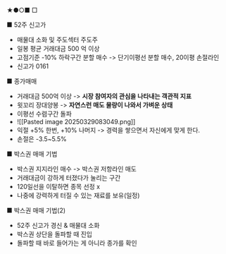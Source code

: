 ★●○■ □

■ 52주 신고가
+ 매물대 소화 및 주도섹터 주도주
+ 일봉 평균 거래대금 500 억 이상
+ 고점기준 -10% 하락구간 분할 매수 -> 단기이평선 분할 매수, 20이평 손절라인
+ 신고가 0161

■ 종가매매
+ 거래대금 500억 이상 -> **시장 참여자의 관심을 나타내는 객관적 지표**
+ 윗꼬리 장대양봉 -> **자연스런 매도 물량이 나와서 가벼운 상태**
+ 이평선 수렴구간 돌파 
+ ![[Pasted image 20250329083049.png]]
+ 익절 +5% 한번, +10% 나머지 -> 경력을 쌓으면서 자신에게 맞게 한다.
+ 손절은 -3.5~5.5%

■ 박스권 매매 기법
+ 박스권 지지라인 매수 -> 박스권 저항라인 매도
+ 거래대금이 강하게 터졌다가 눌리는 구간
+ 120일선을 이탈하면 종목 선정 x
+ 나중에 강력하게 터질 수 있는 재료를 보유(일정)

■ 박스권 매매 기법(2)
+ 52주 신고가 경신 & 매물대 소화
+ 박스권 상단을 돌파할 때 진입
+ 돌파할 때 바로 들어가는 게 아니라 종가를 확인